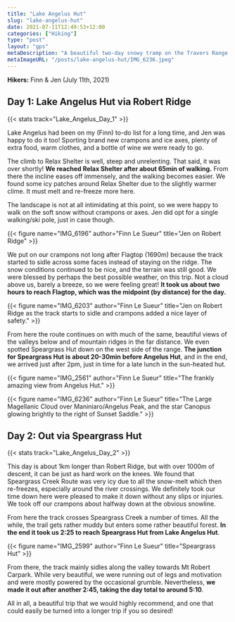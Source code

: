 ```yaml
---
title: "Lake Angelus Hut"
slug: "lake-angelus-hut"
date: 2021-07-11T12:49:53+12:00
categories: ["Hiking"]
type: "post"
layout: "gps"
metaDescription: "A beautiful two-day snowy tramp on the Travers Range that visits Lake Angelus and Speargrass huts."
metaImageURL: "/posts/lake-angelus-hut/IMG_6236.jpeg"
---
```


__Hikers:__ Finn & Jen (July 11th, 2021)

## Day 1: Lake Angelus Hut via Robert Ridge
{{< stats track="Lake_Angelus_Day_1" >}}

Lake Angelus had been on my (Finn) to-do list for a long time, and Jen was happy to do it too! Sporting brand new crampons and ice axes, plenty of extra food, warm clothes, and a bottle of wine we were ready to go.

The climb to Relax Shelter is well, steep and unrelenting. That said, it was over shortly! __We reached Relax Shelter after about 65min of walking.__ From there the incline eases off immensely, and the walking becomes easier. We found some icy patches around Relax Shelter due to the slightly warmer clime. It must melt and re-freeze more here.

<!--more-->

The landscape is not at all intimidating at this point, so we were happy to walk on the soft snow without crampons or axes. Jen did opt for a single walking/ski pole, just in case though.

{{< figure name="IMG_6196" author="Finn Le Sueur" title="Jen on Robert Ridge" >}}

We put on our crampons not long after Flagtop (1690m) because the track started to sidle across some faces instead of staying on the ridge. The snow conditions continued to be nice, and the terrain was still good. We were blessed by perhaps the best possible weather, on this trip. Not a cloud above us, barely a breeze, so we were feeling great! __It took us about two hours to reach Flagtop, which was the midpoint (by distance) for the day.__

{{< figure name="IMG_6203" author="Finn Le Sueur" title="Jen on Robert Ridge as the track starts to sidle and crampons added a nice layer of safety." >}}

From here the route continues on with much of the same, beautiful views of the valleys below and of mountain ridges in the far distance. We even spotted Speargrass Hut down on the west side of the range. __The junction for Speargrass Hut is about 20-30min before Angelus Hut__, and in the end, we arrived just after 2pm, just in time for a late lunch in the sun-heated hut.

{{< figure name="IMG_2561" author="Finn Le Sueur" title="The frankly amazing view from Angelus Hut." >}}

{{< figure name="IMG_6236" author="Finn Le Sueur" title="The Large Magellanic Cloud over Maniniaro/Angelus Peak, and the star Canopus glowing brightly to the right of Sunset Saddle." >}}

## Day 2: Out via Speargrass Hut
{{< stats track="Lake_Angelus_Day_2" >}}

This day is about 1km longer than Robert Ridge, but with over 1000m of descent, it can be just as hard work on the knees. We found that Speargrass Creek Route was very icy due to all the snow-melt which then re-freezes, especially around the river crossings. We definitely took our time down here were pleased to make it down without any slips or injuries. We took off our crampons about halfway down at the obvious snowline.

From here the track crosses Speargrass Creek a number of times. All the while, the trail gets rather muddy but enters some rather beautiful forest. __In the end it took us 2:25 to reach Speargrass Hut from Lake Angelus Hut__. 

{{< figure name="IMG_2599" author="Finn Le Sueur" title="Speargrass Hut" >}}

From there, the track mainly sidles along the valley towards Mt Robert Carpark. While very beautiful, we were running out of legs and motivation and were mostly powered by the occasional grumble. Nevertheless, __we made it out after another 2:45, taking the day total to around 5:10__.

All in all, a beautiful trip that we would highly recommend, and one that could easily be turned into a longer trip if you so desired!
